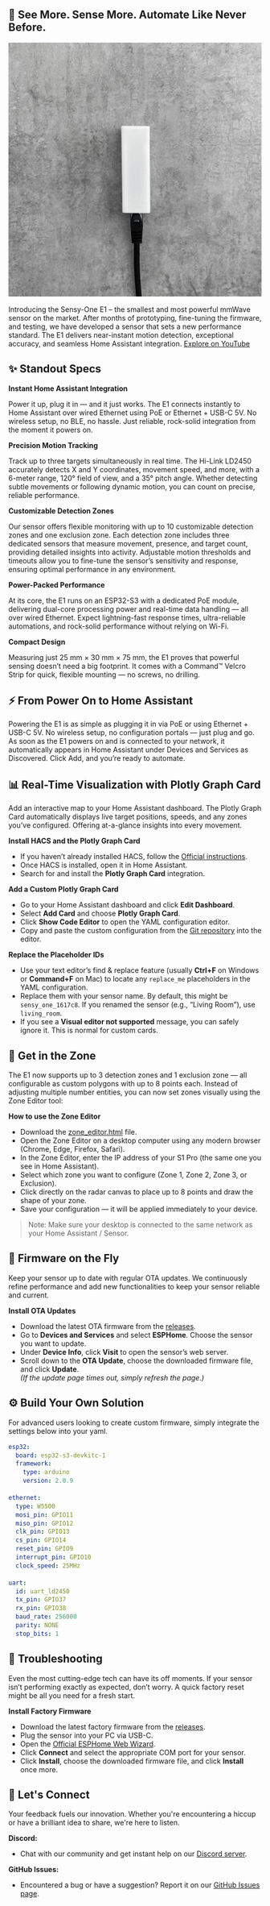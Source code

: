 
## 🚀 See More. Sense More. Automate Like Never Before.

![Sensy-One Banner](https://github.com/sensy-one/E1/blob/main/assets/images/banner-e1.jpg)

Introducing the Sensy-One E1 – the smallest and most powerful mmWave sensor on the market.
After months of prototyping, fine-tuning the firmware, and testing, we have developed a sensor that sets a new performance standard. The E1 delivers near-instant motion detection, exceptional accuracy, and seamless Home Assistant integration. [Explore on YouTube](https://www.youtube.com/watch?v=tJVh7_wXfik)

## ✨ Standout Specs

**Instant Home Assistant Integration**  

Power it up, plug it in — and it just works. The E1 connects instantly to Home Assistant over wired Ethernet using PoE or Ethernet + USB-C 5V. No wireless setup, no BLE, no hassle. Just reliable, rock-solid integration from the moment it powers on.

**Precision Motion Tracking**  

Track up to three targets simultaneously in real time. The Hi-Link LD2450 accurately detects X and Y coordinates, movement speed, and more, with a 6-meter range, 120° field of view, and a 35° pitch angle. Whether detecting subtle movements or following dynamic motion, you can count on precise, reliable performance.

**Customizable Detection Zones**  

Our sensor offers flexible monitoring with up to 10 customizable detection zones and one exclusion zone. Each detection zone includes three dedicated sensors that measure movement, presence, and target count, providing detailed insights into activity. Adjustable motion thresholds and timeouts allow you to fine-tune the sensor’s sensitivity and response, ensuring optimal performance in any environment.

**Power-Packed Performance**  

At its core, the E1 runs on an ESP32-S3 with a dedicated PoE module, delivering dual-core processing power and real-time data handling — all over wired Ethernet. Expect lightning-fast response times, ultra-reliable automations, and rock-solid performance without relying on Wi-Fi.

**Compact Design**  

Measuring just 25 mm × 30 mm × 75 mm, the E1 proves that powerful sensing doesn’t need a big footprint. It comes with a Command™ Velcro Strip for quick, flexible mounting — no screws, no drilling.

## ⚡ From Power On to Home Assistant

Powering the E1 is as simple as plugging it in via PoE or using Ethernet + USB-C 5V. No wireless setup, no configuration portals — just plug and go. As soon as the E1 powers on and is connected to your network, it automatically appears in Home Assistant under Devices and Services as Discovered. Click Add, and you’re ready to automate.

## 📊 Real-Time Visualization with Plotly Graph Card

Add an interactive map to your Home Assistant dashboard. The Plotly Graph Card automatically displays live target positions, speeds, and any zones you’ve configured. Offering at-a-glance insights into every movement.

**Install HACS and the Plotly Graph Card**  
- If you haven’t already installed HACS, follow the [Official instructions](https://www.hacs.xyz/docs/use/download/download/).
- Once HACS is installed, open it in Home Assistant.
- Search for and install the **Plotly Graph Card** integration.

**Add a Custom Plotly Graph Card**  
- Go to your Home Assistant dashboard and click **Edit Dashboard**.
- Select **Add Card** and choose **Plotly Graph Card**.
- Click **Show Code Editor** to open the YAML configuration editor.
- Copy and paste the custom configuration from the [Git repository](https://github.com/sensy-one/E1/blob/main/assets/config/) into the editor.

**Replace the Placeholder IDs**  
- Use your text editor’s find & replace feature (usually **Ctrl+F** on Windows or **Command+F** on Mac) to locate any `replace_me` placeholders in the YAML configuration.
- Replace them with your sensor name. By default, this might be `sensy_one_1617c8`. If you renamed the sensor (e.g., “Living Room”), use `living_room`.
- If you see a **Visual editor not supported** message, you can safely ignore it. This is normal for custom cards.

## 📍 Get in the Zone

The E1 now supports up to 3 detection zones and 1 exclusion zone — all configurable as custom polygons with up to 8 points each.
Instead of adjusting multiple number entities, you can now set zones visually using the Zone Editor tool:

**How to use the Zone Editor**
- Download the [zone_editor.html](https://github.com/sensy-one/E1/tree/main/assets/config) file.
- Open the Zone Editor on a desktop computer using any modern browser (Chrome, Edge, Firefox, Safari).
- In the Zone Editor, enter the IP address of your S1 Pro (the same one you see in Home Assistant).
- Select which zone you want to configure (Zone 1, Zone 2, Zone 3, or Exclusion).
- Click directly on the radar canvas to place up to 8 points and draw the shape of your zone.
- Save your configuration — it will be applied immediately to your device.

> Note: Make sure your desktop is connected to the same network as your Home Assistant / Sensor.

## 🔄 Firmware on the Fly

Keep your sensor up to date with regular OTA updates. We continuously refine performance and add new functionalities to keep your sensor reliable and current.

**Install OTA Updates**  
- Download the latest OTA firmware from the [releases](https://github.com/sensy-one/E1/releases).
- Go to **Devices and Services** and select **ESPHome**. Choose the sensor you want to update.  
- Under **Device Info**, click **Visit** to open the sensor’s web server.
- Scroll down to the **OTA Update**, choose the downloaded firmware file, and click **Update**.  
  *(If the update page times out, simply refresh the page.)*

## ⚙️ Build Your Own Solution

For advanced users looking to create custom firmware, simply integrate the settings below into your yaml.

```yaml
esp32:
  board: esp32-s3-devkitc-1
  framework:
    type: arduino
    version: 2.0.9

ethernet:
  type: W5500
  mosi_pin: GPIO11
  miso_pin: GPIO12
  clk_pin: GPIO13
  cs_pin: GPIO14
  reset_pin: GPIO9
  interrupt_pin: GPIO10
  clock_speed: 25MHz

uart:
  id: uart_ld2450
  tx_pin: GPIO37
  rx_pin: GPIO38
  baud_rate: 256000
  parity: NONE
  stop_bits: 1
```

## 🔧 Troubleshooting

Even the most cutting-edge tech can have its off moments. If your sensor isn’t performing exactly as expected, don’t worry. A quick factory reset might be all you need for a fresh start.

**Install Factory Firmware**  
- Download the latest factory firmware from the [releases](https://github.com/sensy-one/E1/releases).
- Plug the sensor into your PC via USB-C.  
- Open the [Official ESPHome Web Wizard](https://web.esphome.io/?dashboard_wizard).  
- Click **Connect** and select the appropriate COM port for your sensor.  
- Click **Install**, choose the downloaded firmware file, and click **Install** once more.

## 💬 Let's Connect

Your feedback fuels our innovation. Whether you're encountering a hiccup or have a brilliant idea to share, we're here to listen.

**Discord:**  
- Chat with our community and get instant help on our [Discord server](https://discord.gg/TB78Wprn66).

**GitHub Issues:**   
- Encountered a bug or have a suggestion? Report it on our [GitHub Issues page](https://github.com/sensy-one/E1/issues).